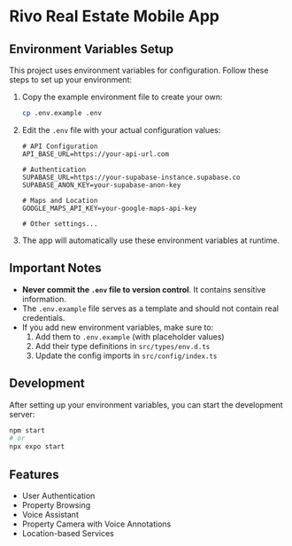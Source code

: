 # Rivo Real Estate Mobile App

## Environment Variables Setup

This project uses environment variables for configuration. Follow these steps to set up your environment:

1. Copy the example environment file to create your own:
   ```bash
   cp .env.example .env
   ```

2. Edit the `.env` file with your actual configuration values:
   ```
   # API Configuration
   API_BASE_URL=https://your-api-url.com
   
   # Authentication
   SUPABASE_URL=https://your-supabase-instance.supabase.co
   SUPABASE_ANON_KEY=your-supabase-anon-key
   
   # Maps and Location
   GOOGLE_MAPS_API_KEY=your-google-maps-api-key
   
   # Other settings...
   ```

3. The app will automatically use these environment variables at runtime.

## Important Notes

- **Never commit the `.env` file to version control**. It contains sensitive information.
- The `.env.example` file serves as a template and should not contain real credentials.
- If you add new environment variables, make sure to:
  1. Add them to `.env.example` (with placeholder values)
  2. Add their type definitions in `src/types/env.d.ts`
  3. Update the config imports in `src/config/index.ts`

## Development

After setting up your environment variables, you can start the development server:

```bash
npm start
# or
npx expo start
```

## Features

- User Authentication
- Property Browsing
- Voice Assistant
- Property Camera with Voice Annotations
- Location-based Services
